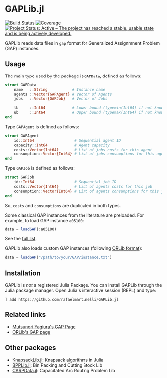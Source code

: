 # GAPLib.jl

[![Build Status](https://github.com/rafaelmartinelli/GAPLib.jl/workflows/CI/badge.svg)](https://github.com/rafaelmartinelli/GAPLib.jl/actions)
[![Coverage](https://codecov.io/gh/rafaelmartinelli/GAPLib.jl/branch/main/graph/badge.svg)](https://codecov.io/gh/rafaelmartinelli/GAPLib.jl)
[![Project Status: Active – The project has reached a stable, usable state and is being actively developed.](https://www.repostatus.org/badges/latest/active.svg)](https://www.repostatus.org/#active)

GAPLib reads data files in `gap` format for Generalized Assignmnent Problem (GAP) instances.

## Usage

The main type used by the package is `GAPData`, defined as follows:

```julia
struct GAPData
    name   ::String           # Instance name
    agents ::Vector{GAPAgent} # Vector of Agents
    jobs   ::Vector{GAPJob}   # Vector of Jobs

    lb     ::Int64            # Lower bound (typemin(Int64) if not known)
    ub     ::Int64            # Upper bound (typemax(Int64) if not known)
end
```

Type `GAPAgent` is defined as follows:

```julia
struct GAPAgent
    id::Int64                  # Sequential agent ID
    capacity::Int64            # Agent capacity
    costs::Vector{Int64}       # List of jobs costs for this agent
    consumption::Vector{Int64} # List of jobs consumptions for this agent
end
```

Type `GAPJob` is defined as follows:

```julia
struct GAPJob
    id::Int64                  # Sequential job ID
    costs::Vector{Int64}       # List of agents costs for this job
    consumption::Vector{Int64} # List of agents consumptions for this job
end
```
So, `costs` and `consumptions` are duplicated in both types.

Some classical GAP instances from the literature are preloaded. For example, to load GAP instance `a05100`:

```julia
data = loadGAP(:a05100)
```

See the [full list](https://github.com/rafaelmartinelli/GAPLib.jl/tree/main/data).

GAPLib also loads custom GAP instances (following [ORLib format](http://people.brunel.ac.uk/~mastjjb/jeb/orlib/gapinfo.html)):

```julia
data = loadGAP("/path/to/your/GAP/instance.txt")
```

## Installation

GAPLib is *not* a registered Julia Package.
You can install GAPLib through the Julia package manager.
Open Julia's interactive session (REPL) and type:

```julia
] add https://github.com/rafaelmartinelli/GAPLib.jl
```

## Related links

- [Mutsunori Yagiura's GAP Page](http://www.al.cm.is.nagoya-u.ac.jp/~yagiura/gap/)
- [ORLib's GAP page](http://people.brunel.ac.uk/~mastjjb/jeb/orlib/gapinfo.html)

## Other packages

- [KnapsackLib.jl](https://github.com/rafaelmartinelli/KnapsackLib.jl): Knapsack algorithms in Julia
- [BPPLib.jl](https://github.com/rafaelmartinelli/BPPLib.jl): Bin Packing and Cutting Stock Lib
- [CARPData.jl](https://github.com/rafaelmartinelli/CARPData.jl): Capacitated Arc Routing Problem Lib
